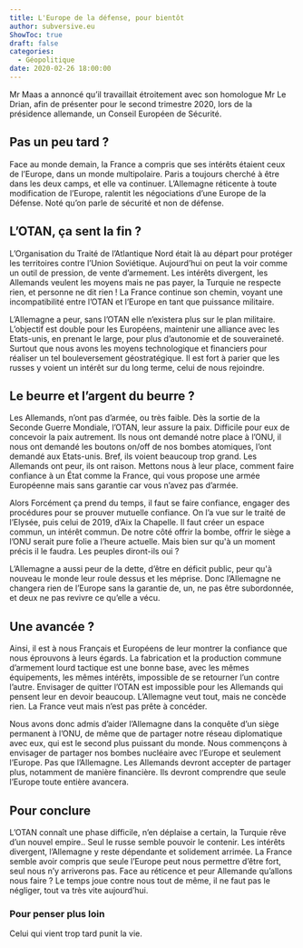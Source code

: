 ```yaml
---
title: L'Europe de la défense, pour bientôt
author: subversive.eu
ShowToc: true
draft: false
categories:
  - Géopolitique
date: 2020-02-26 18:00:00
---
```


Mr Maas a annoncé qu’il travaillait étroitement avec son homologue Mr Le Drian, afin de présenter pour le second trimestre 2020, lors de la présidence allemande, un Conseil Européen de Sécurité. 
<!--more-->

## Pas un peu tard ?

Face au monde demain, la France a compris que ses intérêts étaient ceux de l’Europe, dans un monde multipolaire. Paris a toujours cherché à être dans les deux camps, et elle va continuer. L’Allemagne réticente à toute modification de l’Europe, ralentit les négociations d’une Europe de la Défense. Noté qu’on parle de sécurité et non de défense. 

## L’OTAN, ça sent la fin ?

L’Organisation du Traité de l’Atlantique Nord était là au départ pour protéger les territoires contre l’Union Soviétique. Aujourd’hui on peut la voir comme un outil de pression, de vente d’armement. Les intérêts divergent, les Allemands veulent les moyens mais ne pas payer, la Turquie ne respecte rien, et personne ne dit rien ! La France continue son chemin, voyant une incompatibilité entre l’OTAN et l’Europe en tant que puissance militaire.

L’Allemagne a peur, sans l’OTAN elle n’existera plus sur le plan militaire. L’objectif est double pour les Européens, maintenir une alliance avec les Etats-unis, en prenant le large, pour plus d’autonomie et de souveraineté. Surtout que nous avons les moyens technologique et financiers pour réaliser un tel bouleversement géostratégique. Il est fort à parier que les russes y voient un intérêt sur du long terme, celui de nous rejoindre. 

## Le beurre et l’argent du beurre ?

Les Allemands, n’ont pas d’armée, ou très faible. Dès la sortie de la Seconde Guerre Mondiale, l’OTAN, leur assure la paix. Difficile pour eux de concevoir la paix autrement. Ils nous ont demandé notre place à l’ONU, il nous ont demandé les boutons on/off de nos bombes atomiques, l’ont demandé aux Etats-unis. Bref, ils voient beaucoup trop grand. Les Allemands ont peur, ils ont raison. Mettons nous à leur place, comment faire confiance à un État comme la France, qui vous propose une armée Européenne mais sans garantie car vous n’avez pas d’armée.

Alors Forcément ça prend du temps, il faut se faire confiance, engager des procédures pour se prouver mutuelle confiance. On l’a vue sur le traité de l’Elysée, puis celui de 2019, d’Aix la Chapelle. Il faut créer un espace commun, un intérêt commun. De notre côté offrir la bombe, offrir le siège a l’ONU serait pure folie a l’heure actuelle. Mais bien sur qu'à un moment précis il le faudra. Les peuples diront-ils oui ?

L’Allemagne a aussi peur de la dette, d’être en déficit public, peur qu'à nouveau le monde leur roule dessus et les méprise. Donc l’Allemagne ne changera rien de l’Europe sans la garantie de, un, ne pas être subordonnée, et deux ne pas revivre ce qu’elle a vécu. 

## Une avancée ?

Ainsi, il est à nous Français et Européens de leur montrer la confiance que nous éprouvons à leurs égards. La fabrication et la production commune d’armement lourd tactique est une bonne base, avec les mêmes équipements, les mêmes intérêts, impossible de se retourner l’un contre l’autre. Envisager de quitter l’OTAN est impossible pour les Allemands qui pensent leur en devoir beaucoup. L’Allemagne veut tout, mais ne concède rien. La France veut mais n’est pas prête à concéder.

Nous avons donc admis d’aider l’Allemagne dans la conquête d’un siège permanent à l’ONU, de même que de partager notre réseau diplomatique avec eux, qui est le second plus puissant du monde. Nous commençons à envisager de partager nos bombes nucléaire avec l’Europe et seulement l’Europe. Pas que l’Allemagne. Les Allemands devront accepter de partager plus, notamment de manière financière. Ils devront comprendre que seule l’Europe toute entière avancera. 

## Pour conclure

L’OTAN connaît une phase difficile, n’en déplaise a certain, la Turquie rêve d’un nouvel empire.. Seul le russe semble pouvoir le contenir. Les intérêts divergent, l’Allemagne y reste dépendante et solidement arrimée. La France semble avoir compris que seule l’Europe peut nous permettre d’être fort, seul nous n’y arriverons pas. Face au réticence et peur Allemande qu’allons nous faire ? Le temps joue contre nous tout de même, il ne faut pas le négliger, tout va très vite aujourd’hui. 

### Pour penser plus loin

Celui qui vient trop tard punit la vie.